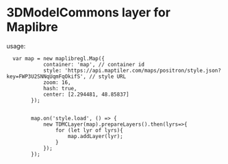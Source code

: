 # 3DModelCommons layer for Maplibre

usage: 


      var map = new maplibregl.Map({
                container: 'map', // container id
                style: 'https://api.maptiler.com/maps/positron/style.json?key=FWP3U2SNNqUqmFqOkifS', // style URL
                zoom: 16,
                hash: true,
                center: [2.294481, 48.85837]
            });

   
            map.on('style.load', () => {
                new TDMCLayer(map).prepareLayers().then(lyrs=>{
                    for (let lyr of lyrs){
                        map.addLayer(lyr);
                    }
                });
            });
